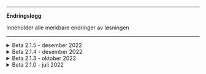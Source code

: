 ____________________________________________

**Endringslogg**

Inneholder alle merkbare endringer av løsningen

____________________________________________
<details>
  <summary markdown="span">Beta 2.1.5 - desember 2022</summary>

**Nytt**
-  Dokumentasjon med hjelp
-  Alle nuget-pakker oppdatert for .NET 6.
</details>

<details>
  <summary markdown="span">Beta 2.1.4 - desember 2022</summary>

**Nytt**
-  På siden Datasett abonnenter kan man nå velge SubscriberDatasetName fra en lise som valideres mot NGIS OPenAPI datasett tilgjengelig for gjeldende abonnent.
-  Loggfiler blir nå skrevet til mappen Logs\ undder der applikasjonen er installert.
-  Diverse forbedringer og feilrettinger.

</details>

<details>
  <summary markdown="span">Beta 2.1.3 - oktober 2022</summary>

**Nytt**
-  Fixed problem with push of large datasets (prevent too big headers).
-  Better logging.
-  Portion size for creation of initial changelog is now read from database.

</details>

<details>
  <summary markdown="span">Beta 2.1.0 - juli 2022</summary>

**Nytt**
- The UI-part of the provider has got a new Blazor WEB application supporting Push. All the tables for push can be edited in the program in addition to the existing tables.
- For logging NLog has been replaced with the more modern Serilog in all projects.
- The Push code has been added to a new .NET core project.
- The Push-component now raises events that can be handled by both the non UI Provider push program and the new and the Blazor program.

</details>



